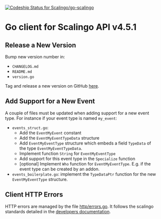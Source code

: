 [ ![Codeship Status for Scalingo/go-scalingo](https://app.codeship.com/projects/cf518dc0-0034-0136-d6b3-5a0245e77f67/status?branch=master)](https://app.codeship.com/projects/279805)

# Go client for Scalingo API v4.5.1

## Release a New Version

Bump new version number in:

- `CHANGELOG.md`
- `README.md`
- `version.go`

Tag and release a new version on GitHub
[here](https://github.com/Scalingo/go-scalingo/releases/new).

## Add Support for a New Event

A couple of files must be updated when adding support for a new event type. For
instance if your event type is named `my_event`:
* `events_struct.go`:
    * Add the `EventMyEvent` constant
    * Add the `EventMyEventTypeData` structure
    * Add `EventMyEventType` structure which embeds a field `TypeData` of the
        type `EventMyEventTypeData`.
    * Implement function `String` for `EventMyEventType`
    * Add support for this event type in the `Specialize` function
    * [optional] Implement `Who` function for `EventMyEventType`. E.g. if the
        event type can be created by an addon.
* `events_boilerplate.go`: implement the `TypeDataPtr` function for the new
    `EventMyEventType` structure.

## Client HTTP Errors

HTTP errors are managed by the file [http/errors.go](https://github.com/Scalingo/go-scalingo/blob/master/http/errors.go).
It follows the scalingo standards detailed in the [developers documentation](https://developers.scalingo.com/index#errors).
